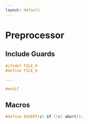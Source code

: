 ```yaml
---
layout: default
---
```

# Preprocessor

## Include Guards

```cpp
#ifndef FILE_H
#define FILE_H

...

#endif
```

## Macros

```cpp
#define ASSERT(c) if (!c) abort();
```
